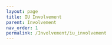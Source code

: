 ```yaml
---
layout: page 
title: IU Involvement 
parent: Involvement
nav_order: 1
permalink: /Involvement/iu_involvement
---
```


